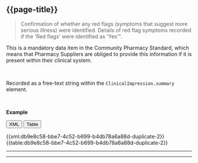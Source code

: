 ## {{page-title}} <span class="mro-circle required"></span>

> Confirmation of whether any red flags (symptoms that suggest more serious illness) were identified. Details of red flag symptoms recorded if the 'Red flags' were identified as 'Yes'".

This is a mandatory data item in the Community Pharmacy Standard, which means that Pharmacy Suppliers are obliged to provide this information if it is present within their clinical system.


<br />

Recorded as a free-text string within the `ClinicalImpression.summary` element.

<br />

**Example**

<button class="nhsd-a-button active" onclick="openTab(event, 'XML View')">XML</button>
<button class="nhsd-a-button nhsd-a-button--outline" onclick="openTab(event, 'Table View')">Table</button>

<div class="example" class="nhsd-!t-margin-bottom-6">
  <div id="XML View" class="tabcontent nhsd-!t-margin-bottom-6" style="display:block"> 
    {{xml:db9e8c58-bbe7-4c52-b699-b4db78a6a88d-duplicate-2}}
  </div>
  <div id="Table View" class="tabcontent nhsd-!t-margin-bottom-6">
    {{table:db9e8c58-bbe7-4c52-b699-b4db78a6a88d-duplicate-2}}
  </div>
</div>

---
---